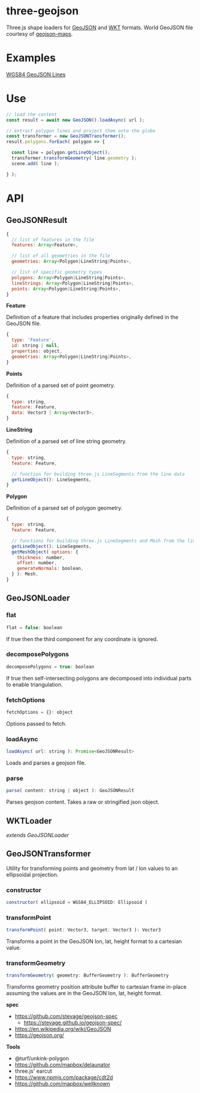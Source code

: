 # three-geojson

Three.js shape loaders for [GeoJSON](https://geojson.org/) and [WKT](https://en.wikipedia.org/wiki/Well-known_text_representation_of_geometry) formats. World GeoJSON file courtesy of [geojson-maps](https://geojson-maps.kyd.au/).

# Examples

[WGS84 GeoJSON Lines](https://gkjohnson.github.io/three-geojson/example/bundle/globe.html)

# Use

```js
// load the content
const result = await new GeoJSON().loadAsync( url );

// extract polygon lines and project them onto the globe
const transformer = new GeoJSONTransformer();
result.polygons.forEach( polygon => {

  const line = polygon.getLineObject();
  transformer.transformGeometry( line.geometry );
  scene.add( line );

} );
```

# API

## GeoJSONResult

```js
{
  // list of features in the file
  features: Array<Feature>,

  // list of all geometries in the file
  geometries: Array<Polygon|LineString|Points>,

  // list of specific geometry types
  polygons: Array<Polygon|LineString|Points>,
  lineStrings: Array<Polygon|LineString|Points>,
  points: Array<Polygon|LineString|Points>,
}
```

**Feature**

Definition of a feature that includes properties originally defined in the GeoJSON file.

```js
{
  type: 'Feature',
  id: string | null,
  properties: object,
  geometries: Array<Polygon|LineString|Points>,
}
```

**Points**

Definition of a parsed set of point geometry.

```js
{
  type: string,
  feature: Feature,
  data: Vector3 | Array<Vector3>,
}
```

**LineString**

Definition of a parsed set of line string geometry.

```js
{
  type: string,
  feature: Feature,

  // function for building three.js LineSegments from the line data
  getLineObject(): LineSegments,
}
```

**Polygon**

Definition of a parsed set of polygon geometry.

```js
{
  type: string,
  feature: Feature,

  // functions for building three.js LineSegments and Mesh from the line data
  getLineObject(): LineSegments,
  getMeshObject( options: {
    thickness: number,
    offset: number,
    generateNormals: boolean,
  } ): Mesh,
}
```

## GeoJSONLoader

### flat

```js
flat = false: boolean
```

If true then the third component for any coordinate is ignored.

### decomposePolygons

```js
decomposePolygons = true: boolean
```

If true then self-intersecting polygons are decomposed into individual parts to enable triangulation.

### fetchOptions

```js
fetchOptions = {}: object
```

Options passed to fetch.

### loadAsync

```js
loadAsync( url: string ): Promise<GeoJSONResult>
```

Loads and parses a geojson file.

### parse

```js
parse( content: string | object ): GeoJSONResult
```

Parses geojson content. Takes a raw or stringified json object.

## WKTLoader

_extends GeoJSONLoader_

## GeoJSONTransformer

Utility for transforming points and geometry from lat / lon values to an ellipsoidal projection.

### constructor

```js
constructor( ellipsoid = WGS84_ELLIPSOID: Ellipsoid )
```

### transformPoint

```js
transformPoint( point: Vector3, target: Vector3 ): Vector3
```

Transforms a point in the GeoJSON lon, lat, height format to a cartesian value.

### transformGeometry

```js
transformGeometry( geometry: BufferGeometry ): BufferGeometry
```

Transforms geometry position attribute buffer to cartesian frame in-place assuming the values are in the GeoJSON lon, lat, height format.

**spec**
- https://github.com/stevage/geojson-spec
  - https://stevage.github.io/geojson-spec/
- https://en.wikipedia.org/wiki/GeoJSON
- https://geojson.org/

**Tools**
- @turf/unkink-polygon
- https://github.com/mapbox/delaunator
- three.js' earcut
- https://www.npmjs.com/package/cdt2d
- https://github.com/mapbox/wellknown
